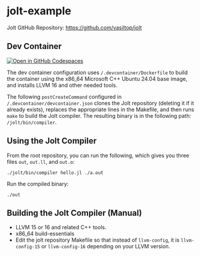 # jolt-example

Jolt GitHub Repository: https://github.com/vasiltop/jolt

## Dev Container

[![Open in GitHub Codespaces](https://github.com/codespaces/badge.svg)](https://github.com/codespaces/new?hide_repo_select=true&ref=main&repo=1053728315)

The dev container configuration uses `/.devcontainer/Dockerfile` to build the container using the x86_64 Microsoft C++ Ubuntu 24.04 base image, and installs LLVM 16 and other needed tools.

The following `postCreateCommand` configured in `/.devcontainer/devcontainer.json` clones the Jolt repository (deleting it if it already exists), replaces the appropriate lines in the Makefile, and then runs `make` to build the Jolt compiler. The resulting binary is in the following path: `/jolt/bin/compiler`.

## Using the Jolt Compiler

From the root repository, you can run the following, which gives you three files `out`, `out.ll`, and `out.o`:

```
./jolt/bin/compiler hello.jl ./a.out
```

Run the compiled binary:

```
./out
```

## Building the Jolt Compiler (Manual)

- LLVM 15 or 16 and related C++ tools.
- x86_64 build-essentials
- Edit the jolt repository Makefile so that instead of `llvm-config`, it is `llvm-config-15` or `llvm-config-16` depending on your LLVM version.

